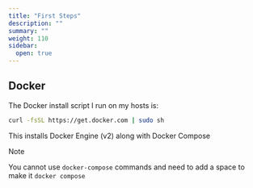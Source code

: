 ```yaml
---
title: "First Steps"
description: ""
summary: ""
weight: 110
sidebar:
  open: true
---
```


## Docker
The Docker install script I run on my hosts is:

```bash
curl -fsSL https://get.docker.com | sudo sh
```

This installs Docker Engine (v2) along with Docker Compose

> [!NOTE]
> You cannot use `docker-compose` commands and need to add a space to make it `docker compose`

